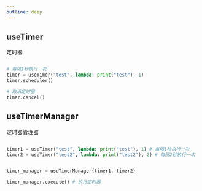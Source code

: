 ```yaml
---
outline: deep
---
```


## useTimer

定时器

```python

# 每隔1秒执行一次
timer = useTimer("test", lambda: print("test"), 1)
timer.scheduler()

# 取消定时器
timer.cancel()

```


## useTimerManager

定时器管理器

```python

timer1 = useTimer("test", lambda: print("test"), 1) # 每隔1秒执行一次
timer2 = useTimer("test2", lambda: print("test2"), 2) # 每隔2秒执行一次


timer_manager = useTimerManager(timer1, timer2)

timer_manager.execute() # 执行定时器
```
